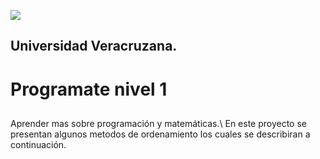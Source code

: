 ![](images/uv.png)

## Universidad Veracruzana.

# Programate nivel 1
## 
Aprender mas sobre programación y matemáticas.\\
En este proyecto se presentan algunos metodos de ordenamiento los cuales se describiran a continuación.